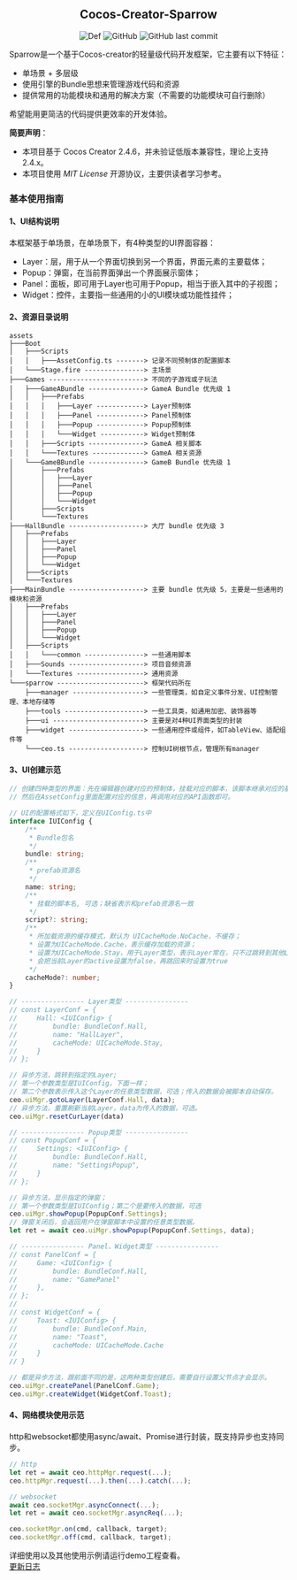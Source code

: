 ## <center>Cocos-Creator-Sparrow</center>
<center>

![Def](https://img.shields.io/badge/cocos--creator-2.4.6+-blue)
![GitHub](https://img.shields.io/github/license/Mortal-Li/cocos-creator-sparrow)
![GitHub last commit](https://img.shields.io/github/last-commit/Mortal-Li/cocos-creator-sparrow)

</center>

Sparrow是一个基于Cocos-creator的轻量级代码开发框架，它主要有以下特征：
- 单场景 + 多层级
- 使用引擎的Bundle思想来管理游戏代码和资源
- 提供常用的功能模块和通用的解决方案（不需要的功能模块可自行删除）

希望能用更简洁的代码提供更效率的开发体验。

**简要声明**：
- 本项目基于 Cocos Creator 2.4.6，并未验证低版本兼容性，理论上支持2.4.x。
- 本项目使用 *MIT License* 开源协议，主要供读者学习参考。

### 基本使用指南
#### 1、UI结构说明

本框架基于单场景，在单场景下，有4种类型的UI界面容器：
- Layer：层，用于从一个界面切换到另一个界面，界面元素的主要载体；
- Popup：弹窗，在当前界面弹出一个界面展示窗体；
- Panel：面板，即可用于Layer也可用于Popup，相当于嵌入其中的子视图；
- Widget：控件，主要指一些通用的小的UI模块或功能性挂件；

#### 2、资源目录说明
```
assets
├───Boot
│   ├───Scripts
│   │   ├───AssetConfig.ts -------> 记录不同预制体的配置脚本
│   └───Stage.fire ---------------> 主场景
├───Games ------------------------> 不同的子游戏或子玩法
│   ├───GameABundle --------------> GameA Bundle 优先级 1
│   │   ├───Prefabs
│   │   │   ├───Layer ------------> Layer预制体
│   │   │   ├───Panel ------------> Panel预制体
│   │   │   ├───Popup ------------> Popup预制体
│   │   │   └───Widget -----------> Widget预制体
│   │   ├───Scripts --------------> GameA 相关脚本
│   │   └───Textures -------------> GameA 相关资源
│   └───GameBBundle --------------> GameB Bundle 优先级 1
│       ├───Prefabs
│       │   ├───Layer
│       │   ├───Panel
│       │   ├───Popup
│       │   └───Widget
│       ├───Scripts
│       └───Textures
├───HallBundle -------------------> 大厅 bundle 优先级 3
│   ├───Prefabs
│   │   ├───Layer
│   │   ├───Panel
│   │   ├───Popup
│   │   └───Widget
│   ├───Scripts
│   └───Textures
├───MainBundle -------------------> 主要 bundle 优先级 5，主要是一些通用的模块和资源
│   ├───Prefabs
│   │   ├───Layer
│   │   ├───Panel
│   │   ├───Popup
│   │   └───Widget
│   ├───Scripts
│   │   └───common ---------------> 一些通用脚本
│   ├───Sounds -------------------> 项目音频资源
│   └───Textures -----------------> 通用资源
└───sparrow ----------------------> 框架代码所在
    ├───manager ------------------> 一些管理类，如自定义事件分发、UI控制管理、本地存储等
    ├───tools --------------------> 一些工具类，如通用加密、装饰器等
    ├───ui -----------------------> 主要是对4种UI界面类型的封装
    ├───widget -------------------> 一些通用控件或组件，如TableView、适配组件等
    └───ceo.ts -------------------> 控制UI树根节点，管理所有manager
```
#### 3、UI创建示范
```typescript
// 创建四种类型的界面：先在编辑器创建对应的预制体，挂载对应的脚本，该脚本继承对应的基类；
// 然后在AssetConfig里面配置对应的信息，再调用对应的API函数即可。

// UI的配置格式如下，定义在UIConfig.ts中
interface IUIConfig {
    /**
     * Bundle包名
     */
    bundle: string;
    /**
     * prefab资源名
     */
    name: string;
    /**
     * 挂载的脚本名, 可选；缺省表示和prefab资源名一致
     */
    script?: string;
    /**
     * 所加载资源的缓存模式，默认为 UICacheMode.NoCache，不缓存；
     * 设置为UICacheMode.Cache，表示缓存加载的资源；
     * 设置为UICacheMode.Stay，用于Layer类型，表示Layer常在，只不过跳转到其他Layer时，
     * 会把当前Layer的active设置为false，再跳回来时设置为true
     */
    cacheMode?: number;
}

// ---------------- Layer类型 ----------------
// const LayerConf = {
//     Hall: <IUIConfig> {
//         bundle: BundleConf.Hall,
//         name: "HallLayer",
//         cacheMode: UICacheMode.Stay,
//     }
// };

// 异步方法，跳转到指定的Layer;
// 第一个参数类型是IUIConfig，下面一样；
// 第二个参数表示传入这个Layer的任意类型数据，可选；传入的数据会被脚本自动保存。
ceo.uiMgr.gotoLayer(LayerConf.Hall, data);
// 异步方法，重置刷新当前Layer，data为传入的数据，可选。
ceo.uiMgr.resetCurLayer(data)

// ---------------- Popup类型 ----------------
// const PopupConf = {
//     Settings: <IUIConfig> {
//         bundle: BundleConf.Hall,
//         name: "SettingsPopup",
//     }
// };

// 异步方法，显示指定的弹窗；
// 第一个参数类型是IUIConfig；第二个是要传入的数据，可选
ceo.uiMgr.showPopup(PopupConf.Settings);
// 弹窗关闭后，会返回用户在弹窗脚本中设置的任意类型数据。
let ret = await ceo.uiMgr.showPopup(PopupConf.Settings, data);

// ---------------- Panel、Widget类型 ----------------
// const PanelConf = {
//     Game: <IUIConfig> {
//         bundle: BundleConf.Hall,
//         name: "GamePanel"
//     },
// };
//
// const WidgetConf = {
//     Toast: <IUIConfig> {
//         bundle: BundleConf.Main,
//         name: "Toast",
//         cacheMode: UICacheMode.Cache
//     }
// }

// 都是异步方法，跟前面不同的是，这两种类型创建后，需要自行设置父节点才会显示。
ceo.uiMgr.createPanel(PanelConf.Game);
ceo.uiMgr.createWidget(WidgetConf.Toast);

```
#### 4、网络模块使用示范
http和websocket都使用async/await、Promise进行封装，既支持异步也支持同步。
```typescript
// http
let ret = await ceo.httpMgr.request(...);
ceo.httpMgr.request(...).then(...).catch(...);

// websocket
await ceo.socketMgr.asyncConnect(...);
let ret = await ceo.socketMgr.asyncReq(...);

ceo.socketMgr.on(cmd, callback, target);
ceo.socketMgr.off(cmd, callback, target);

```
详细使用以及其他使用示例请运行demo工程查看。  
[更新日志](https://github.com/Mortal-Li/cocos-creator-sparrow/blob/main/CHANGELOG.md)
 
